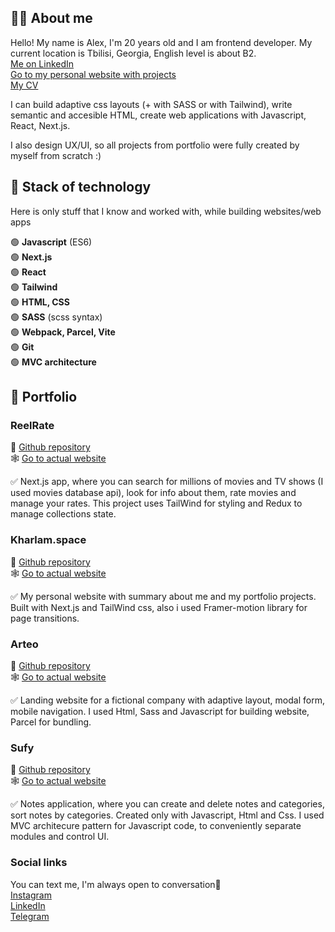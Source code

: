 ## 🧑‍💻 About me
Hello! My name is Alex, I'm 20 years old and I am frontend developer.
My current location is Tbilisi, Georgia, English level is about B2.                                                                                         
[Me on LinkedIn](https://www.linkedin.com/in/kharlam/)                                                                    
[Go to my personal website with projects](https://kharlam.space/)   
[My CV](https://drive.google.com/file/d/1l0YJxrzODbE1ljUufpywlPaRf8-5dEdP/view?usp=share_link)

I can build adaptive css layouts (+ with SASS or with Tailwind), write semantic and accesible HTML, create web applications with Javascript, React, Next.js.

I also design UX/UI, so all projects from portfolio were fully created by myself from scratch :)

## 🔧 Stack of technology
Here is only stuff that I know and worked with, while building websites/web apps

🟢  **Javascript** (ES6)                                                                                                                            
🟢  **Next.js**                                                                                                                            
🟢  **React**                                                                                                      
🟢  **Tailwind**   
🟢  **HTML, CSS**                                                                           
🟢  **SASS** (scss syntax)                                                                             
🟢  **Webpack, Parcel, Vite**    
🟢  **Git**  
🟢  **MVC architecture**  

## 💼 Portfolio

### ReelRate
🧾 [Github repository](https://github.com/alexkharlam/reelrate)  
🕸️ [Go to actual website](https://reelrate.netlify.app/)

   ✅ Next.js app, where you can search for millions of movies and TV shows (I used movies database api), look for info about them, rate movies and manage your rates. This project uses TailWind for styling and Redux to manage collections state.
   
### Kharlam.space
🧾 [Github repository](https://github.com/alexkharlam/portfolio)  
🕸️ [Go to actual website](https://kharlam.space)

   ✅ My personal website with summary about me and my portfolio projects. Built with Next.js and TailWind css, also i used Framer-motion library for page transitions.
   

### Arteo
🧾 [Github repository](https://github.com/alexkharlam/arteo)  
🕸️ [Go to actual website](https://arteo.netlify.app/)

   ✅ Landing website for a fictional company with adaptive layout, modal form, mobile navigation.
   I used Html, Sass and Javascript for building website, Parcel for bundling.
   

### Sufy
🧾 [Github repository](https://github.com/alexkharlam/sufy)  
🕸️ [Go to actual website](https://sufy.netlify.app/)

✅ Notes application, where you can create and delete notes and categories, sort notes by categories. Created only with Javascript, Html and Css. I used MVC architecure pattern for Javascript code, to conveniently separate modules and control UI. 

### Social links
You can text me, I'm always open to conversation🙂                                                        
   [Instagram](https://www.instagram.com/a__kharlam/)                                           
   [LinkedIn](https://www.linkedin.com/in/kharlam/)                                              
   [Telegram](https://t.me/KHARLAM0)
